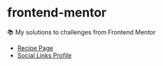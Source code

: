 # frontend-mentor
:books: My solutions to challenges from Frontend Mentor

- [Recipe Page](https://frontend-mentor-azure-pi.vercel.app)
- [Social Links Profile]()
